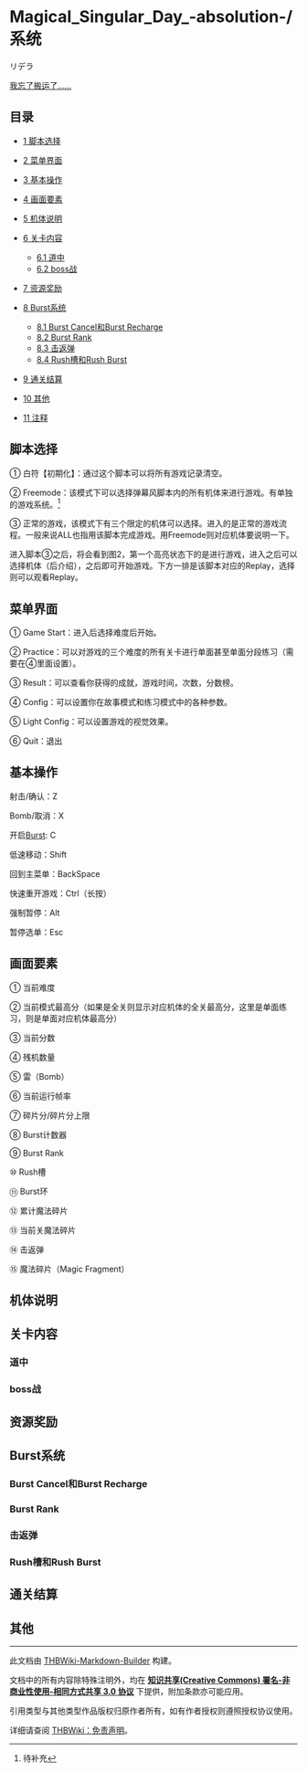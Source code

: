 # Magical_Singular_Day_-absolution-/系统

<!-- source html: G:\repos\THBWiki-Markdown-Builder\THBWikiMarkdown\Temp\main\6\67\ns0%3AMagical_Singular_Day_-absolution-%2F%E7%B3%BB%E7%BB%9F.html -->

リデラ

  
[我忘了搬运了……](https://tieba.baidu.com/p/3074232101)
  

## 目录

- [1 脚本选择](#脚本选择)
- [2 菜单界面](#菜单界面)
- [3 基本操作](#基本操作)
- [4 画面要素](#画面要素)
- [5 机体说明](#机体说明)
- [6 关卡内容](#关卡内容)

  - [6.1 道中](#道中)
  - [6.2 boss战](#boss战)



- [7 资源奖励](#资源奖励)
- [8 Burst系统](#Burst系统)

  - [8.1 Burst Cancel和Burst Recharge](#Burst_Cancel和Burst_Recharge)
  - [8.2 Burst Rank](#Burst_Rank)
  - [8.3 击返弹](#击返弹)
  - [8.4 Rush槽和Rush Burst](#Rush槽和Rush_Burst)



- [9 通关结算](#通关结算)
- [10 其他](#其他)
- [11 注释](#注释)




## 脚本选择
[](./文件-Magical_Singular_Day_-absolution-系统说明1.jpg.md)
  
① 白符【初期化】：通过这个脚本可以将所有游戏记录清空。  

② Freemode：该模式下可以选择弹幕风脚本内的所有机体来进行游戏。有单独的游戏系统。[^cite_note-1]  

  

[](./文件-Magical_Singular_Day_-absolution-系统说明2.jpg.md)
  
③ 正常的游戏，该模式下有三个限定的机体可以选择。进入的是正常的游戏流程。一般来说ALL也指用该脚本完成游戏。用Freemode则对应机体要说明一下。  

进入脚本③之后，将会看到图2，第一个高亮状态下的是进行游戏，进入之后可以选择机体（后介绍），之后即可开始游戏。下方一排是该脚本对应的Replay，选择则可以观看Replay。
  


## 菜单界面
[](./文件-Magical_Singular_Day_-absolution-系统说明3.jpg.md)
  
① Game Start：进入后选择难度后开始。  

② Practice：可以对游戏的三个难度的所有关卡进行单面甚至单面分段练习（需要在④里面设置）。  

③ Result：可以查看你获得的成就，游戏时间，次数，分数榜。  

④ Config：可以设置你在故事模式和练习模式中的各种参数。  

⑤ Light Config：可以设置游戏的视觉效果。  

⑥ Quit：退出  

  


## 基本操作
  
射击/确认：Z  

Bomb/取消：X  

开启[Burst](#Burst系统): C  

低速移动：Shift  

回到主菜单：BackSpace  

快速重开游戏：Ctrl（长按）  

强制暂停：Alt  

暂停选单：Esc
  

## 画面要素
[](./文件-Magical_Singular_Day_-absolution-系统说明4.jpg.md)
[](./文件-Magical_Singular_Day_-absolution-系统说明5.jpg.md)
  
① 当前难度  

② 当前模式最高分（如果是全关则显示对应机体的全关最高分，这里是单面练习，则是单面对应机体最高分）  

③ 当前分数  

④ 残机数量  

⑤ 雷（Bomb）  

⑥ 当前运行帧率  

⑦ 碎片分/碎片分上限  

⑧ Burst计数器  

⑨ Burst Rank  

⑩ Rush槽  

⑪ Burst环  

⑫ 累计魔法碎片  

⑬ 当前关魔法碎片  

⑭ 击返弹  

⑮ 魔法碎片（Magic Fragment）
  


## 机体说明
## 关卡内容
### 道中
### boss战
## 资源奖励
## Burst系统
### Burst Cancel和Burst Recharge
### Burst Rank
### 击返弹
### Rush槽和Rush Burst
## 通关结算
## 其他

[^cite_note-1]: 待补充





---

此文档由 [THBWiki-Markdown-Builder](https://github.com/Delsin-Yu/THBWiki-Markdown-Builder) 构建。

文档中的所有内容除特殊注明外，均在 [**知识共享(Creative Commons) 署名-非商业性使用-相同方式共享 3.0 协议**](https://creativecommons.org/licenses/by-sa/3.0/deed.zh-hans) 下提供，附加条款亦可能应用。

引用类型与其他类型作品版权归原作者所有，如有作者授权则遵照授权协议使用。

详细请查阅 [THBWiki：免责声明](https://thbwiki.cc/THBWiki:%E5%85%8D%E8%B4%A3%E5%A3%B0%E6%98%8E)。

